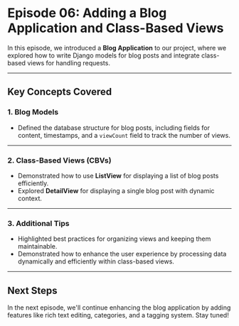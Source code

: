 # Episode 06: Adding a Blog Application and Class-Based Views  

In this episode, we introduced a **Blog Application** to our project, where we explored how to write Django models for blog posts and integrate class-based views for handling requests.

---

## Key Concepts Covered  

### 1. **Blog Models**
- Defined the database structure for blog posts, including fields for content, timestamps, and a `viewCount` field to track the number of views.

---

### 2. **Class-Based Views (CBVs)**
- Demonstrated how to use **ListView** for displaying a list of blog posts efficiently.  
- Explored **DetailView** for displaying a single blog post with dynamic context.

---


### 3. **Additional Tips**
- Highlighted best practices for organizing views and keeping them maintainable.  
- Demonstrated how to enhance the user experience by processing data dynamically and efficiently within class-based views.

---

## Next Steps  
In the next episode, we'll continue enhancing the blog application by adding features like rich text editing, categories, and a tagging system. Stay tuned!  
